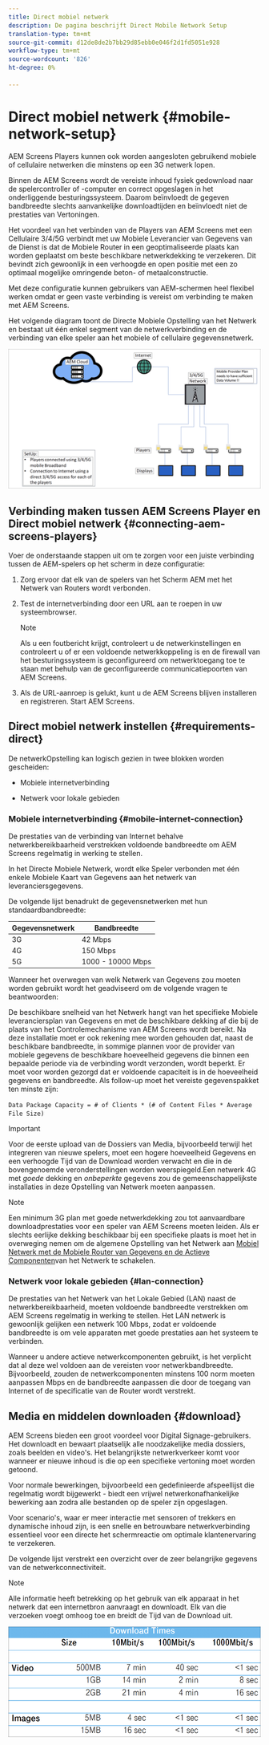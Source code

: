 ```yaml
---
title: Direct mobiel netwerk
description: De pagina beschrijft Direct Mobile Network Setup
translation-type: tm+mt
source-git-commit: d12de8de2b7bb29d85ebb0e046f2d1fd5051e928
workflow-type: tm+mt
source-wordcount: '826'
ht-degree: 0%

---
```



# Direct mobiel netwerk {#mobile-network-setup}

AEM Screens Players kunnen ook worden aangesloten gebruikend mobiele of cellulaire netwerken die minstens op een 3G netwerk lopen.

Binnen de AEM Screens wordt de vereiste inhoud fysiek gedownload naar de spelercontroller of -computer en correct opgeslagen in het onderliggende besturingssysteem. Daarom beïnvloedt de gegeven bandbreedte slechts aanvankelijke downloadtijden en beïnvloedt niet de prestaties van Vertoningen.

Het voordeel van het verbinden van de Players van AEM Screens met een Cellulaire 3/4/5G verbindt met uw Mobiele Leverancier van Gegevens van de Dienst is dat de Mobiele Router in een geoptimaliseerde plaats kan worden geplaatst om beste beschikbare netwerkdekking te verzekeren. Dit bevindt zich gewoonlijk in een verhoogde en open positie met een zo optimaal mogelijke omringende beton- of metaalconstructie.

Met deze configuratie kunnen gebruikers van AEM-schermen heel flexibel werken omdat er geen vaste verbinding is vereist om verbinding te maken met AEM Screens.

Het volgende diagram toont de Directe Mobiele Opstelling van het Netwerk en bestaat uit één enkel segment van de netwerkverbinding en de verbinding van elke speler aan het mobiele of cellulaire gegevensnetwerk.

![](/help/using/assets/direct-mobile-1.png)

## Verbinding maken tussen AEM Screens Player en Direct mobiel netwerk {#connecting-aem-screens-players}

Voer de onderstaande stappen uit om te zorgen voor een juiste verbinding tussen de AEM-spelers op het scherm in deze configuratie:

1. Zorg ervoor dat elk van de spelers van het Scherm AEM met het Netwerk van Routers wordt verbonden.

1. Test de internetverbinding door een URL aan te roepen in uw systeembrowser.

   >[!NOTE]
   >Als u een foutbericht krijgt, controleert u de netwerkinstellingen en controleert u of er een voldoende netwerkkoppeling is en de firewall van het besturingssysteem is geconfigureerd om netwerktoegang toe te staan met behulp van de geconfigureerde communicatiepoorten van AEM Screens.

1. Als de URL-aanroep is gelukt, kunt u de AEM Screens blijven installeren en registreren. Start AEM Screens.

## Direct mobiel netwerk instellen {#requirements-direct}

De netwerkOpstelling kan logisch gezien in twee blokken worden gescheiden:

* Mobiele internetverbinding

* Netwerk voor lokale gebieden

### Mobiele internetverbinding {#mobile-internet-connection}

De prestaties van de verbinding van Internet behalve netwerkbereikbaarheid verstrekken voldoende bandbreedte om AEM Screens regelmatig in werking te stellen.

In het Directe Mobiele Netwerk, wordt elke Speler verbonden met één enkele Mobiele Kaart van Gegevens aan het netwerk van leveranciersgegevens.

De volgende lijst benadrukt de gegevensnetwerken met hun standaardbandbreedte:

| Gegevensnetwerk | Bandbreedte |
|--- |--- |
| 3G | 42 Mbps |
| 4G | 150 Mbps |
| 5G | 1000 - 10000 Mbps |

Wanneer het overwegen van welk Netwerk van Gegevens zou moeten worden gebruikt wordt het geadviseerd om de volgende vragen te beantwoorden:

De beschikbare snelheid van het Netwerk hangt van het specifieke Mobiele leveranciersplan van Gegevens en met de beschikbare dekking af die bij de plaats van het Controlemechanisme van AEM Screens wordt bereikt.
Na deze installatie moet er ook rekening mee worden gehouden dat, naast de beschikbare bandbreedte, in sommige plannen voor de provider van mobiele gegevens de beschikbare hoeveelheid gegevens die binnen een bepaalde periode via de verbinding wordt verzonden, wordt beperkt. Er moet voor worden gezorgd dat er voldoende capaciteit is in de hoeveelheid gegevens en bandbreedte.
Als follow-up moet het vereiste gegevenspakket ten minste zijn:

`Data Package Capacity = # of Clients * (# of Content Files * Average File Size)`


>[!IMPORTANT]
>Voor de eerste upload van de Dossiers van Media, bijvoorbeeld terwijl het integreren van nieuwe spelers, moet een hogere hoeveelheid Gegevens en een verhoogde Tijd van de Download worden verwacht en die in de bovengenoemde veronderstellingen worden weerspiegeld.Een netwerk 4G met *goede* dekking en *onbeperkte* gegevens zou de gemeenschappelijkste installaties in deze Opstelling van Netwerk moeten aanpassen.

>[!NOTE]
>Een minimum 3G plan met goede netwerkdekking zou tot aanvaardbare downloadprestaties voor een speler van AEM Screens moeten leiden. Als er slechts eerlijke dekking beschikbaar bij een specifieke plaats is moet het in overweging nemen om de algemene Opstelling van het Netwerk aan [Mobiel Netwerk met de Mobiele Router van Gegevens en de Actieve Componenten](/help/using/mobile-network-router.md)van het Netwerk te schakelen.


### Netwerk voor lokale gebieden {#lan-connection}

De prestaties van het Netwerk van het Lokale Gebied (LAN) naast de netwerkbereikbaarheid, moeten voldoende bandbreedte verstrekken om AEM Screens regelmatig in werking te stellen. Het LAN netwerk is gewoonlijk gelijken een netwerk 100 Mbps, zodat er voldoende bandbreedte is om vele apparaten met goede prestaties aan het systeem te verbinden.

Wanneer u andere actieve netwerkcomponenten gebruikt, is het verplicht dat al deze wel voldoen aan de vereisten voor netwerkbandbreedte. Bijvoorbeeld, zouden de netwerkcomponenten minstens 100 norm moeten aanpassen Mbps en de bandbreedte aanpassen die door de toegang van Internet of de specificatie van de Router wordt verstrekt.

## Media en middelen downloaden {#download}

AEM Screens bieden een groot voordeel voor Digital Signage-gebruikers. Het downloadt en bewaart plaatselijk alle noodzakelijke media dossiers, zoals beelden en video&#39;s. Het belangrijkste netwerkverkeer komt voor wanneer er nieuwe inhoud is die op een specifieke vertoning moet worden getoond.

Voor normale bewerkingen, bijvoorbeeld een gedefinieerde afspeellijst die regelmatig wordt bijgewerkt - biedt een vrijwel netwerkonafhankelijke bewerking aan zodra alle bestanden op de speler zijn opgeslagen.

Voor scenario&#39;s, waar er meer interactie met sensoren of trekkers en dynamische inhoud zijn, is een snelle en betrouwbare netwerkverbinding essentieel voor een directe het schermreactie om optimale klantenervaring te verzekeren.

De volgende lijst verstrekt een overzicht over de zeer belangrijke gegevens van de netwerkconnectiviteit.

>[!NOTE]
>Alle informatie heeft betrekking op het gebruik van elk apparaat in het netwerk dat een internetbron aanvraagt en downloadt. Elk van die verzoeken voegt omhoog toe en breidt de Tijd van de Download uit.

![](/help/using/assets/download-times-mobile.png)



